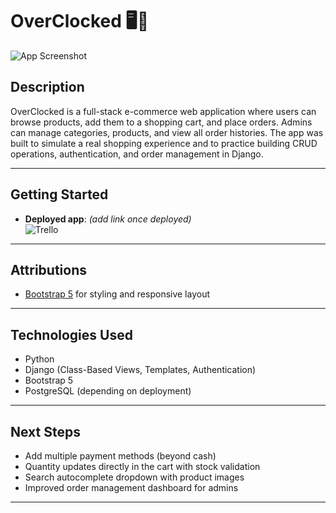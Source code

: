 # OverClocked 🖥️🛒

![App Screenshot](https://i.imgur.com/E6UPfVR.png)

## Description
OverClocked is a full-stack e-commerce web application where users can browse products, add them to a shopping cart, and place orders. Admins can manage categories, products, and view all order histories. The app was built to simulate a real shopping experience and to practice building CRUD operations, authentication, and order management in Django.  

---

## Getting Started
- **Deployed app**: *(add link once deployed)*  
![Trello](https://trello.com/b/w0wovN1I/overclocked)

---

## Attributions
- [Bootstrap 5](https://getbootstrap.com/) for styling and responsive layout  
---

## Technologies Used
- Python  
- Django (Class-Based Views, Templates, Authentication)  
- Bootstrap 5  
- PostgreSQL (depending on deployment)  

---

## Next Steps
- Add multiple payment methods (beyond cash)  
- Quantity updates directly in the cart with stock validation  
- Search autocomplete dropdown with product images  
- Improved order management dashboard for admins  

---

